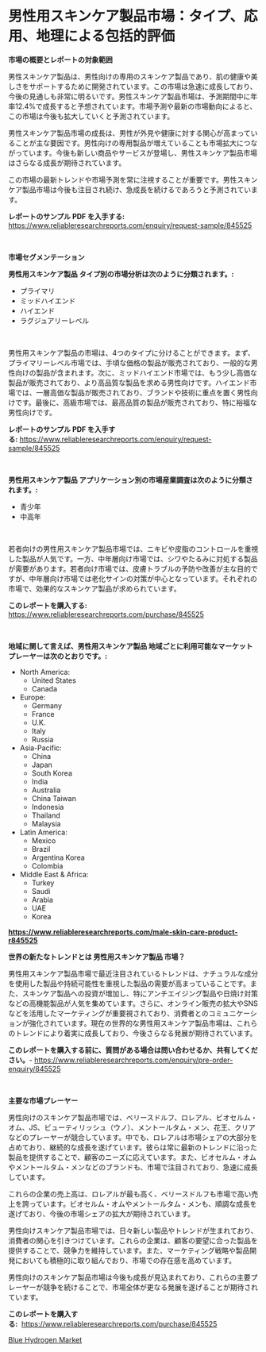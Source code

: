 <p><h1>男性用スキンケア製品市場：タイプ、応用、地理による包括的評価</h1></p><p><strong>市場の概要とレポートの対象範囲</strong></p>
<p><p>男性スキンケア製品は、男性向けの専用のスキンケア製品であり、肌の健康や美しさをサポートするために開発されています。この市場は急速に成長しており、今後の見通しも非常に明るいです。男性スキンケア製品市場は、予測期間中に年率12.4%で成長すると予想されています。市場予測や最新の市場動向によると、この市場は今後も拡大していくと予測されています。</p><p>男性スキンケア製品市場の成長は、男性が外見や健康に対する関心が高まっていることが主な要因です。男性向けの専用製品が増えていることも市場拡大につながっています。今後も新しい商品やサービスが登場し、男性スキンケア製品市場はさらなる成長が期待されています。</p><p>この市場の最新トレンドや市場予測を常に注視することが重要です。男性スキンケア製品市場は今後も注目され続け、急成長を続けるであろうと予測されています。</p></p>
<p><strong>レポートのサンプル PDF を入手する:</strong> <a href="https://www.reliableresearchreports.com/enquiry/request-sample/845525">https://www.reliableresearchreports.com/enquiry/request-sample/845525</a></p>
<p>&nbsp;</p>
<p><strong>市場セグメンテーション</strong></p>
<p><strong>男性用スキンケア製品 タイプ別の市場分析は次のように分類されます。:</strong></p>
<p><ul><li>プライマリ</li><li>ミッドハイエンド</li><li>ハイエンド</li><li>ラグジュアリーレベル</li></ul></p>
<p>&nbsp;</p>
<p><p>男性用スキンケア製品の市場は、4つのタイプに分けることができます。まず、プライマリーレベル市場では、手頃な価格の製品が販売されており、一般的な男性向けの製品が含まれます。次に、ミッドハイエンド市場では、もう少し高価な製品が販売されており、より高品質な製品を求める男性向けです。ハイエンド市場では、一層高価な製品が販売されており、ブランドや技術に重点を置く男性向けです。最後に、高級市場では、最高品質の製品が販売されており、特に裕福な男性向けです。</p></p>
<p><strong>レポートのサンプル PDF を入手する:</strong>&nbsp;<a href="https://www.reliableresearchreports.com/enquiry/request-sample/845525">https://www.reliableresearchreports.com/enquiry/request-sample/845525</a></p>
<p>&nbsp;</p>
<p><strong> 男性用スキンケア製品 アプリケーション別の市場産業調査は次のように分類されます。:</strong></p>
<p><ul><li>青少年</li><li>中高年</li></ul></p>
<p>&nbsp;</p>
<p><p>若者向けの男性用スキンケア製品市場では、ニキビや皮脂のコントロールを重視した製品が人気です。一方、中年層向け市場では、シワやたるみに対処する製品が需要があります。若者向け市場では、皮膚トラブルの予防や改善が主な目的ですが、中年層向け市場では老化サインの対策が中心となっています。それぞれの市場で、効果的なスキンケア製品が求められています。</p></p>
<p><strong>このレポートを購入する:</strong>&nbsp; <a href="https://www.reliableresearchreports.com/purchase/845525">https://www.reliableresearchreports.com/purchase/845525</a></p>
<p>&nbsp;</p>
<p><strong>地域に関して言えば、男性用スキンケア製品 地域ごとに利用可能なマーケットプレーヤーは次のとおりです。:</strong></p>
<p><ul>
    <li>
        North America:
        <ul>
            <li>United States</li>
            <li>Canada</li>
        </ul>
    </li>
    <li>
        Europe:
        <ul>
            <li>Germany</li>
            <li>France</li>
            <li>U.K.</li>
            <li>Italy</li>
            <li>Russia</li>
        </ul>
    </li>
    <li>
        Asia-Pacific:
        <ul>
            <li>China</li>
            <li>Japan</li>
            <li>South Korea</li>
            <li>India</li>
            <li>Australia</li>
            <li>China Taiwan</li>
            <li>Indonesia</li>
            <li>Thailand</li>
            <li>Malaysia</li>
        </ul>
    </li>
    <li>
        Latin America:
        <ul>
            <li>Mexico</li>
            <li>Brazil</li>
            <li>Argentina Korea</li>
            <li>Colombia</li>
        </ul>
    </li>
    <li>
        Middle East & Africa:
        <ul>
            <li>Turkey</li>
            <li>Saudi</li>
            <li>Arabia</li>
            <li>UAE</li>
            <li>Korea</li>
        </ul>
    </li>
    </ul></p>
<p><strong><a href="https://www.reliableresearchreports.com/male-skin-care-product-r845525">https://www.reliableresearchreports.com/male-skin-care-product-r845525</a></strong>&nbsp;</p>
<p><strong>世界の新たなトレンドとは 男性用スキンケア製品 市場？</strong></p>
<p><p>男性用スキンケア製品市場で最近注目されているトレンドは、ナチュラルな成分を使用した製品や持続可能性を重視した製品の需要が高まっていることです。また、スキンケア製品への投資が増加し、特にアンチエイジング製品や日焼け対策などの高機能製品が人気を集めています。さらに、オンライン販売の拡大やSNSなどを活用したマーケティングが重要視されており、消費者とのコミュニケーションが強化されています。現在の世界的な男性用スキンケア製品市場は、これらのトレンドにより着実に成長しており、今後さらなる発展が期待されています。</p></p>
<p><strong>このレポートを購入する前に、質問がある場合は問い合わせるか、共有してください。</strong>- <a href="https://www.reliableresearchreports.com/enquiry/pre-order-enquiry/845525">https://www.reliableresearchreports.com/enquiry/pre-order-enquiry/845525</a></p>
<p>&nbsp;</p>
<p><strong>主要な市場プレーヤー</strong></p>
<p><p>男性向けのスキンケア製品市場では、ベリースドルフ、ロレアル、ビオセルム・オム、JS、ビューティリッシュ（ウノ）、メントールタム・メン、花王、クリアなどのプレーヤーが競合しています。中でも、ロレアルは市場シェアの大部分を占めており、継続的な成長を遂げています。彼らは常に最新のトレンドに沿った製品を提供することで、顧客のニーズに応えています。また、ビオセルム・オムやメントールタム・メンなどのブランドも、市場で注目されており、急速に成長しています。</p><p>これらの企業の売上高は、ロレアルが最も高く、ベリースドルフも市場で高い売上を誇っています。ビオセルム・オムやメントールタム・メンも、順調な成長を遂げており、今後の市場シェアの拡大が期待されています。</p><p>男性向けスキンケア製品市場では、日々新しい製品やトレンドが生まれており、消費者の関心を引きつけています。これらの企業は、顧客の要望に合った製品を提供することで、競争力を維持しています。また、マーケティング戦略や製品開発においても積極的に取り組んでおり、市場での存在感を高めています。</p><p>男性向けのスキンケア製品市場は今後も成長が見込まれており、これらの主要プレーヤーが競争を続けることで、市場全体が更なる発展を遂げることが期待されています。</p></p>
<p><strong>このレポートを購入する:</strong>&nbsp;&nbsp;<a href="https://www.reliableresearchreports.com/purchase/845525">https://www.reliableresearchreports.com/purchase/845525</a></p>
<p><p><a href="https://metal-farmhouse-e95.notion.site/Blue-Hydrogen-Market-Size-2024-2031-Global-Industrial-Analysis-Key-Geographical-Regions-Market-S-e9c8e333f5ba486f855a12d939232aaf">Blue Hydrogen Market</a></p></p>